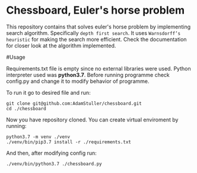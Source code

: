 Chessboard, Euler's horse problem
=========================================

This repository contains that solves euler's horse problem by implementing search algorithm. 
Specifically `depth first search`. It uses `Warnsdorff’s heuristic` for making the search more
efficient. Check the documentation for closer look at the algorithm implemented.

#Usage

Requirements.txt file is empty since no external libraries were used. Python interpreter 
used was **python3.7**. Before running programme check config.py and change it to modify 
behavior of programme. 

To run it go to desired file and run:
```
git clone git@github.com:AdamStuller/chessboard.git
cd ./chessboard
```

Now you have repository cloned. You can create virtual enviroment by running:
```
python3.7 -m venv ./venv
./venv/bin/pip3.7 install -r ./requirements.txt
```

And then, after modifying config run:
```
./venv/bin/python3.7 ./chessboard.py
```